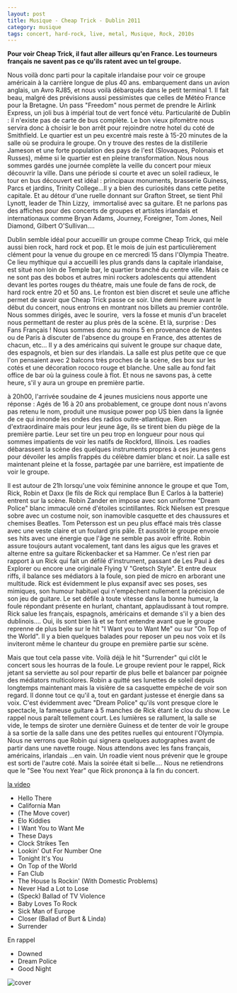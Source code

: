 ```yaml
---
layout: post
title: Musique - Cheap Trick - Dublin 2011
category: musique
tags: concert, hard-rock, live, metal, Musique, Rock, 2010s
---
```

**Pour voir Cheap Trick, il faut aller ailleurs qu'en France. Les tourneurs français ne savent pas ce qu'ils ratent avec un tel groupe.**

Nous voilà donc parti pour la capitale irlandaise pour voir ce groupe américain à la carrière longue de plus 40 ans. embarquement dans un avion anglais, un Avro RJ85, et nous voilà débarqués dans le petit terminal 1. Il fait beau, malgré des prévisions aussi pessimistes que celles de Météo France pour la Bretagne. Un pass "Freedom" nous permet de prendre le Airlink Express, un joli bus à impérial tout de vert foncé vétu. Particularité de Dublin : il n'existe pas de carte de bus complète. Le bon vieux pifomètre nous servira donc à choisir le bon arrêt pour rejoindre notre hotel du coté de Smithfield. Le quartier est un peu excentré mais reste à 15-20 minutes de la salle où se produira le groupe. On y trouve des restes de la distillerie Jameson et une forte population des pays de l'est (Slovaques, Polonais et Russes), même si le quartier est en pleine transformation. Nous nous sommes gardés une journée complète la veille du concert pour mieux découvrir la ville. Dans une période si courte et avec un soleil radieux, le tour en bus découvert est idéal : principaux monuments, brasserie Guiness, Parcs et jardins, Trinity College...Il y a bien des curiosités dans cette petite capitale. Et au détour d'une ruelle donnant sur Grafton Street, se tient Phil Lynott, leader de Thin Lizzy,  immortalisé avec sa guitare. Et ne parlons pas des affiches pour des concerts de groupes et artistes irlandais et internationaux comme Bryan Adams, Journey, Foreigner, Tom Jones, Neil Diamond, Gilbert O'Sullivan....

Dublin semble idéal pour accueillir un groupe comme Cheap Trick, qui mèle aussi bien rock, hard rock et pop. Et le mois de juin est particulièrement clément pour la venue du groupe en ce mercredi 15 dans l'Olympia Theatre. Ce lieu mythique qui a accueilli les plus grands dans la capitale irlandaise, est situé non loin de Temple bar, le quartier branché du centre ville. Mais ce ne sont pas des bobos et autres mini rockers adolescents qui attendent devant les portes rouges du théatre, mais une foule de fans de rock, de hard rock entre 20 et 50 ans. Le fronton est bien discret et seule une affiche permet de savoir que Cheap Trick passe ce soir. Une demi heure avant le début du concert, nous entrons en montrant nos billets au premier contrôle. Nous sommes dirigés, avec le sourire,  vers la fosse et munis d'un bracelet nous permettant de rester au plus près de la scène. Et là, surprise : Des Fans Français ! Nous sommes donc au moins 5 en provenance de Nantes ou de Paris à discuter de l'absence du groupe en France, des attentes de chacun, etc... Il y a des américains qui suivent le groupe sur chaque date, des espagnols, et bien sur des irlandais. La salle est plus petite que ce que l'on pensaient avec 2 balcons très proches de la scène, des box sur les cotés et une décoration rococo rouge et blanche. Une salle au fond fait office de bar où la guiness coule à flot. Et nous ne savons pas, à cette heure, s'il y aura un groupe en première partie.

à 20h00, l'arrivée soudaine de 4 jeunes musiciens nous apporte une réponse : Agés de 16 à 20 ans probablement, ce groupe dont nous n'avons pas retenu le nom, produit une musique power pop US bien dans la lignée de ce qui innonde les ondes des radios outre-atlantique. Rien d'extraordinaire mais pour leur jeune âge, ils se tirent bien du piège de la première partie. Leur set tire un peu trop en longueur pour nous qui sommes impatients de voir les natifs de Rockford, Illinois. Les roadies débarassent la scène des quelques instruments propres à ces jeunes gens pour dévoiler les amplis frappés du célèbre damier blanc et noir. La salle est maintenant pleine et la fosse, partagée par une barrière, est impatiente de voir le groupe.

Il est autour de 21h lorsqu'une voix féminine annonce le groupe et que Tom, Rick, Robin et Daxx (le fils de Rick qui remplace Bun E Carlos à la batterie) entrent sur la scène. Robin Zander en impose avec son uniforme "Dream Police" blanc immaculé orné d'étoiles scintillantes. Rick Nielsen est presque sobre avec un costume noir, son inamovible casquette et des chaussures et chemises Beatles. Tom Petersson est un peu plus effacé mais très classe avec une veste claire et un foulard gris pâle. Et aussitôt le groupe envoie ses hits avec une énergie que l'âge ne semble pas avoir effrité. Robin assure toujours autant vocalement, tant dans les aigus que les graves et alterne entre sa guitare Rickenbacker et sa Hammer. Ce n'est rien par rapport à un Rick qui fait un défilé d'instrument, passant de Les Paul à des Explorer ou encore une originale Flying V "Gretsch Style". Et entre deux riffs, il balance ses médiators à la foule, son pied de micro en arborant une multitude. Rick est évidemment le plus expansif avec ses poses, ses mimiques, son humour habituel qui n'empèchent nullement la précision de son jeu de guitare. Le set défile à toute vitesse dans la bonne humeur, la foule répondant présente en hurlant, chantant, applaudissant à tout rompre. Rick salue les français, espagnols, américains et demande s'il y a bien des dublinois.... Oui, ils sont bien là et se font entendre avant que le groupe reprenne de plus belle sur le hit "I Want you to Want Me" ou sur "On Top of the World". Il y a bien quelques balades pour reposer un peu nos voix et ils inviteront même le chanteur du groupe en première partie sur scène.

Mais que tout cela passe vite. Voilà déjà le hit "Surrender" qui clôt le concert sous les hourras de la foule. Le groupe revient pour le rappel, Rick jetant sa serviette au sol pour repartir de plus belle et balancer par poignée des médiators multicolores. Robin a quitté ses lunettes de soleil depuis longtemps maintenant mais la visière de sa casquette empèche de voir son regard. Il donne tout ce qu'il a, tout en gardant justesse et énergie dans sa voix. C'est évidemment avec "Dream Police" qu'ils vont presque clore le spectacle, la fameuse guitare à 5 manches de Rick étant le clou du show. Le rappel nous paraît tellement court. Les lumières se rallument, la salle se vide, le temps de siroter une dernière Guiness et de tenter de voir le groupe à sa sortie de la salle dans une des petites ruelles qui entourent l'Olympia. Nous ne verrons que Robin qui signera quelques autographes avant de partir dans une navette rouge. Nous attendons avec les fans français, américains, irlandais ...en vain. Un roadie vient nous prévenir que le groupe est sorti de l'autre coté. Mais la soirée était si belle.... Nous ne retiendrons que le "See You next Year" que Rick prononça à la fin du concert.

[la video](https://www.youtube.com/watch?v=D1GWAqvTp6c)

* Hello There
* California Man
* (The Move cover)
* Elo Kiddies
* I Want You to Want Me
* These Days
* Clock Strikes Ten
* Lookin' Out For Number One
* Tonight It's You
* On Top of the World
* Fan Club
* The House Is Rockin' (With Domestic Problems)
* Never Had a Lot to Lose
* (Speck) Ballad of TV Violence
* Baby Loves To Rock
* Sick Man of Europe
* Closer (Ballad of Burt &amp; Linda)
* Surrender

En rappel

* Downed
* Dream Police
* Good Night

![cover](http://cheziceman.files.wordpress.com/2014/11/cheaptrickdublin.jpg)


